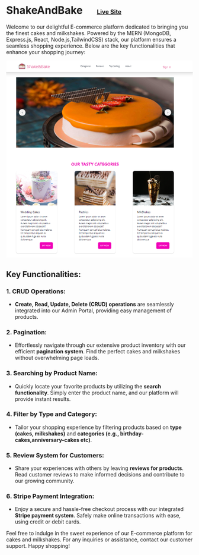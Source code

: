# ShakeAndBake <a href="https://notes-app-bo24.onrender.com" style="font-size:1rem;margin-left:2rem">Live Site</a>

Welcome to our delightful E-commerce platform dedicated to bringing you the finest cakes and milkshakes. Powered by the MERN (MongoDB, Express.js, React, Node.js,TailwindCSS) stack, our platform ensures a seamless shopping experience. Below are the key functionalities that enhance your shopping journey:

<img src="./website.png"/>

## Key Functionalities:

### 1. CRUD Operations:

- **Create, Read, Update, Delete (CRUD) operations** are seamlessly integrated into our Admin Portal, providing easy management of products.

### 2. Pagination:

- Effortlessly navigate through our extensive product inventory with our efficient **pagination system**. Find the perfect cakes and milkshakes without overwhelming page loads.

### 3. Searching by Product Name:

- Quickly locate your favorite products by utilizing the **search functionality**. Simply enter the product name, and our platform will provide instant results.

### 4. Filter by Type and Category:

- Tailor your shopping experience by filtering products based on **type (cakes, milkshakes)** and **categories (e.g., birthday-cakes,anniversary-cakes etc)**.

### 5. Review System for Customers:

- Share your experiences with others by leaving **reviews for products**. Read customer reviews to make informed decisions and contribute to our growing community.

### 6. Stripe Payment Integration:

- Enjoy a secure and hassle-free checkout process with our integrated **Stripe payment system**. Safely make online transactions with ease, using credit or debit cards.

Feel free to indulge in the sweet experience of our E-commerce platform for cakes and milkshakes. For any inquiries or assistance, contact our customer support. Happy shopping!
